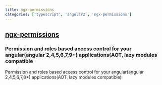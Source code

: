 ```yaml
---
title: ngx-permissions
categories: ['typescript', 'angular2', 'ngx-permissions']
---
```

## [ngx-permissions](https://github.com/AlexKhymenko/ngx-permissions)

### Permission and roles based access control for your angular(angular 2,4,5,6,7,9+) applications(AOT, lazy modules compatible


Permission and roles based access control for your angular(angular 2,4,5,6,7,8+) applications(AOT, lazy modules compatible)
